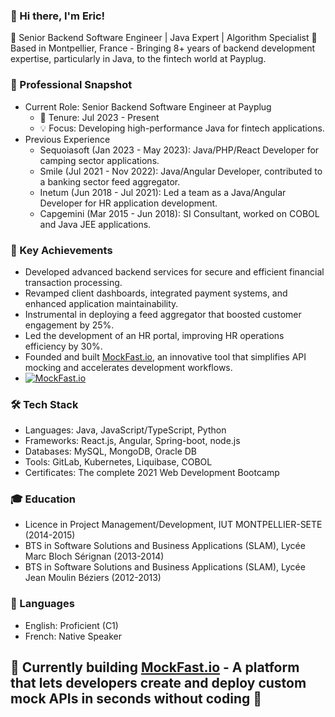### 👋 Hi there, I'm Eric!
🚀 Senior Backend Software Engineer | Java Expert | Algorithm Specialist
📍 Based in Montpellier, France - Bringing 8+ years of backend development expertise, particularly in Java, to the fintech world at Payplug.
### 🎯 Professional Snapshot
- Current Role: Senior Backend Software Engineer at Payplug
  - 📅 Tenure: Jul 2023 - Present
  - 💡 Focus: Developing high-performance Java for fintech applications.
- Previous Experience
  - Sequoiasoft (Jan 2023 - May 2023): Java/PHP/React Developer for camping sector applications.
  - Smile (Jul 2021 - Nov 2022): Java/Angular Developer, contributed to a banking sector feed aggregator.
  - Inetum (Jun 2018 - Jul 2021): Led a team as a Java/Angular Developer for HR application development.
  - Capgemini (Mar 2015 - Jun 2018): SI Consultant, worked on COBOL and Java JEE applications.
### 🌟 Key Achievements
- Developed advanced backend services for secure and efficient financial transaction processing.
- Revamped client dashboards, integrated payment systems, and enhanced application maintainability.
- Instrumental in deploying a feed aggregator that boosted customer engagement by 25%.
- Led the development of an HR portal, improving HR operations efficiency by 30%.
- Founded and built [MockFast.io](https://mockfast.io), an innovative tool that simplifies API mocking and accelerates development workflows.
- [![MockFast.io](https://img.shields.io/badge/Projet-MockFast.io-blue)](https://mockfast.io)
### 🛠️ Tech Stack
- Languages: Java, JavaScript/TypeScript, Python
- Frameworks: React.js, Angular, Spring-boot, node.js
- Databases: MySQL, MongoDB, Oracle DB
- Tools: GitLab, Kubernetes, Liquibase, COBOL
- Certificates: The complete 2021 Web Development Bootcamp
### 🎓 Education
- Licence in Project Management/Development, IUT MONTPELLIER-SETE (2014-2015)
- BTS in Software Solutions and Business Applications (SLAM), Lycée Marc Bloch Sérignan (2013-2014)
- BTS in Software Solutions and Business Applications (SLAM), Lycée Jean Moulin Béziers (2012-2013)
### 💬 Languages
- English: Proficient (C1)
- French: Native Speaker
## 🚧 Currently building [MockFast.io](https://mockfast.io) - A platform that lets developers create and deploy custom mock APIs in seconds without coding 🚧
